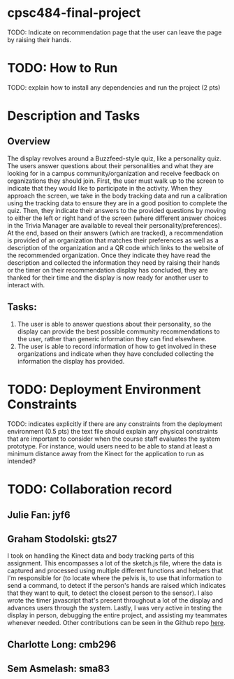 # cpsc484-final-project

TODO: Indicate on recommendation page that the user can leave the page by raising their hands.

# TODO: How to Run
TODO: explain how to install any dependencies and run the project (2 pts)

# Description and Tasks

## Overview

The display revolves around a Buzzfeed-style quiz, like a personality quiz. The users answer questions about their personalities and what they are looking for in a campus community/organization and receive feedback on organizations they should join. First, the user must walk up to the screen to indicate that they would like to participate in the activity.  When they approach the screen, we take in the body tracking data and run a calibration using the tracking data to ensure they are in a good position to complete the quiz. Then, they indicate their answers to the provided questions by moving to either the left or right hand of the screen (where different answer choices in the Trivia Manager are available to reveal their personality/preferences). At the end, based on their answers (which are tracked), a recommendation is provided of an organization that matches their preferences as well as a description of the organization and a QR code which links to the website of the recommended organization. Once they indicate they have read the description and collected the information they need by raising their hands or the timer on their recommendation display has concluded, they are thanked for their time and the display is now ready for another user to interact with.

## Tasks:
01. The user is able to answer questions about their personality, so the display can provide the best possible community recommendations to the user, rather than generic information they can find elsewhere.
02. The user is able to record information of how to get involved in these organizations and indicate when they have concluded collecting the information the display has provided.

# TODO: Deployment Environment Constraints
TODO: indicates explicitly if there are any constraints from the deployment environment (0.5 pts)
the text file should explain any physical constraints that are important to consider when the course staff evaluates the system prototype. For instance, would users need to be able to stand at least a minimum distance away from the Kinect for the application to run as intended?

# TODO: Collaboration record 
## Julie Fan: jyf6

## Graham Stodolski: gts27
I took on handling the Kinect data and body tracking parts of this assignment. This encompasses a lot of the sketch.js file, where the data is captured and processed using multiple different functions and helpers that I'm responsible for (to locate where the pelvis is, to use that information to send a command, to detect if the person's hands are raised which indicates that they want to quit, to detect the closest person to the sensor). I also wrote the timer javascript that's present throughout a lot of the display and advances users through the system. Lastly, I was very active in testing the display in person, debugging the entire project, and assisting my teammates whenever needed. Other contributions can be seen in the Github repo [here](https://github.com/gstodolski/cpsc484-final-project).

## Charlotte Long: cmb296

## Sem Asmelash: sma83
